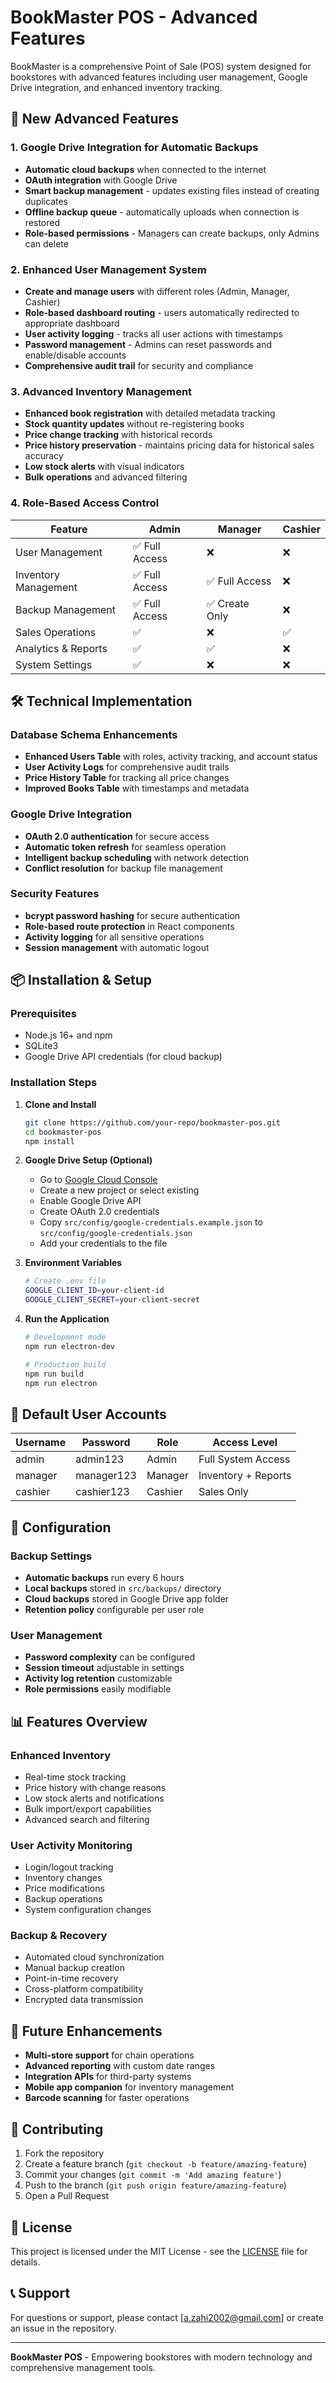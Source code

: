 # BookMaster POS - Advanced Features

BookMaster is a comprehensive Point of Sale (POS) system designed for bookstores with advanced features including user management, Google Drive integration, and enhanced inventory tracking.

## 🚀 New Advanced Features

### 1. Google Drive Integration for Automatic Backups
- **Automatic cloud backups** when connected to the internet
- **OAuth integration** with Google Drive
- **Smart backup management** - updates existing files instead of creating duplicates
- **Offline backup queue** - automatically uploads when connection is restored
- **Role-based permissions** - Managers can create backups, only Admins can delete

### 2. Enhanced User Management System
- **Create and manage users** with different roles (Admin, Manager, Cashier)
- **Role-based dashboard routing** - users automatically redirected to appropriate dashboard
- **User activity logging** - tracks all user actions with timestamps
- **Password management** - Admins can reset passwords and enable/disable accounts
- **Comprehensive audit trail** for security and compliance

### 3. Advanced Inventory Management
- **Enhanced book registration** with detailed metadata tracking
- **Stock quantity updates** without re-registering books
- **Price change tracking** with historical records
- **Price history preservation** - maintains pricing data for historical sales accuracy
- **Low stock alerts** with visual indicators
- **Bulk operations** and advanced filtering

### 4. Role-Based Access Control

| Feature | Admin | Manager | Cashier |
|---------|-------|---------|---------|
| User Management | ✅ Full Access | ❌ | ❌ |
| Inventory Management | ✅ Full Access | ✅ Full Access | ❌ |
| Backup Management | ✅ Full Access | ✅ Create Only | ❌ |
| Sales Operations | ✅ | ❌ | ✅ |
| Analytics & Reports | ✅ | ✅ | ❌ |
| System Settings | ✅ | ❌ | ❌ |

## 🛠️ Technical Implementation

### Database Schema Enhancements
- **Enhanced Users Table** with roles, activity tracking, and account status
- **User Activity Logs** for comprehensive audit trails
- **Price History Table** for tracking all price changes
- **Improved Books Table** with timestamps and metadata

### Google Drive Integration
- **OAuth 2.0 authentication** for secure access
- **Automatic token refresh** for seamless operation
- **Intelligent backup scheduling** with network detection
- **Conflict resolution** for backup file management

### Security Features
- **bcrypt password hashing** for secure authentication
- **Role-based route protection** in React components
- **Activity logging** for all sensitive operations
- **Session management** with automatic logout

## 📦 Installation & Setup

### Prerequisites
- Node.js 16+ and npm
- SQLite3
- Google Drive API credentials (for cloud backup)

### Installation Steps

1. **Clone and Install**
   ```bash
   git clone https://github.com/your-repo/bookmaster-pos.git
   cd bookmaster-pos
   npm install
   ```

2. **Google Drive Setup (Optional)**
   - Go to [Google Cloud Console](https://console.cloud.google.com/)
   - Create a new project or select existing
   - Enable Google Drive API
   - Create OAuth 2.0 credentials
   - Copy `src/config/google-credentials.example.json` to `src/config/google-credentials.json`
   - Add your credentials to the file

3. **Environment Variables**
   ```bash
   # Create .env file
   GOOGLE_CLIENT_ID=your-client-id
   GOOGLE_CLIENT_SECRET=your-client-secret
   ```

4. **Run the Application**
   ```bash
   # Development mode
   npm run electron-dev
   
   # Production build
   npm run build
   npm run electron
   ```

## 👥 Default User Accounts

| Username | Password | Role | Access Level |
|----------|----------|------|--------------|
| admin | admin123 | Admin | Full System Access |
| manager | manager123 | Manager | Inventory + Reports |
| cashier | cashier123 | Cashier | Sales Only |

## 🔧 Configuration

### Backup Settings
- **Automatic backups** run every 6 hours
- **Local backups** stored in `src/backups/` directory
- **Cloud backups** stored in Google Drive app folder
- **Retention policy** configurable per user role

### User Management
- **Password complexity** can be configured
- **Session timeout** adjustable in settings
- **Activity log retention** customizable
- **Role permissions** easily modifiable

## 📊 Features Overview

### Enhanced Inventory
- Real-time stock tracking
- Price history with change reasons
- Low stock alerts and notifications
- Bulk import/export capabilities
- Advanced search and filtering

### User Activity Monitoring
- Login/logout tracking
- Inventory changes
- Price modifications
- Backup operations
- System configuration changes

### Backup & Recovery
- Automated cloud synchronization
- Manual backup creation
- Point-in-time recovery
- Cross-platform compatibility
- Encrypted data transmission

## 🚀 Future Enhancements

- **Multi-store support** for chain operations
- **Advanced reporting** with custom date ranges
- **Integration APIs** for third-party systems
- **Mobile app companion** for inventory management
- **Barcode scanning** for faster operations

## 🤝 Contributing

1. Fork the repository
2. Create a feature branch (`git checkout -b feature/amazing-feature`)
3. Commit your changes (`git commit -m 'Add amazing feature'`)
4. Push to the branch (`git push origin feature/amazing-feature`)
5. Open a Pull Request

## 📄 License

This project is licensed under the MIT License - see the [LICENSE](LICENSE) file for details.

## 📞 Support

For questions or support, please contact [a.zahi2002@gmail.com] or create an issue in the repository.

---

**BookMaster POS** - Empowering bookstores with modern technology and comprehensive management tools.